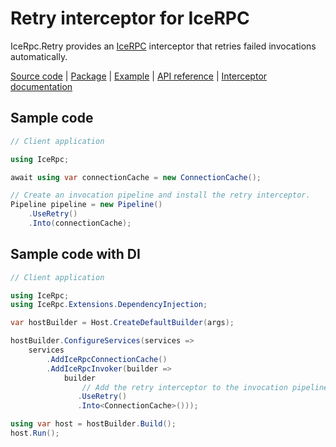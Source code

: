 # Retry interceptor for IceRPC

IceRpc.Retry provides an [IceRPC][icerpc-csharp] interceptor that retries failed invocations automatically.

[Source code][source] | [Package][package] | [Example][example] | [API reference][api] | [Interceptor documentation][interceptor]

## Sample code

```csharp
// Client application

using IceRpc;

await using var connectionCache = new ConnectionCache();

// Create an invocation pipeline and install the retry interceptor.
Pipeline pipeline = new Pipeline()
    .UseRetry()
    .Into(connectionCache);
```

## Sample code with DI

```csharp
// Client application

using IceRpc;
using IceRpc.Extensions.DependencyInjection;

var hostBuilder = Host.CreateDefaultBuilder(args);

hostBuilder.ConfigureServices(services =>
    services
        .AddIceRpcConnectionCache()
        .AddIceRpcInvoker(builder =>
            builder
                // Add the retry interceptor to the invocation pipeline.
               .UseRetry()
               .Into<ConnectionCache>()));

using var host = hostBuilder.Build();
host.Run();
```

[api]: https://api.testing.zeroc.com/csharp/api/IceRpc.Retry.html
[icerpc-csharp]: https://github.com/icerpc/icerpc-csharp
[interceptor]: https://docs.testing.zeroc.com/icerpc-core/invocation/interceptor
[example]: https://github.com/icerpc/icerpc-csharp/tree/main/examples/Retry
[package]: https://www.nuget.org/packages/IceRpc.Retry
[source]: https://github.com/icerpc/icerpc-csharp/tree/main/src/IceRpc.Retry

